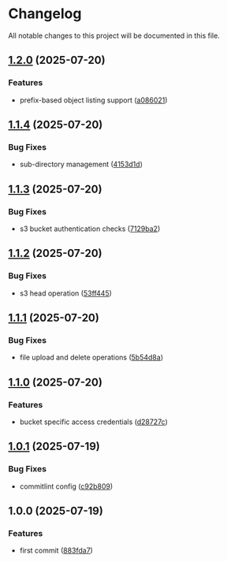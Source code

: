 # Changelog

All notable changes to this project will be documented in this file.

## [1.2.0](https://github.com/forepath/laravel-s3-server/compare/v1.1.4...v1.2.0) (2025-07-20)


### Features

* prefix-based object listing support ([a086021](https://github.com/forepath/laravel-s3-server/commit/a086021471dda10d820c22075218b4c7e3a45d5a))

## [1.1.4](https://github.com/forepath/laravel-s3-server/compare/v1.1.3...v1.1.4) (2025-07-20)


### Bug Fixes

* sub-directory management ([4153d1d](https://github.com/forepath/laravel-s3-server/commit/4153d1d2abd8eb4a40b492c37da729d2106d2663))

## [1.1.3](https://github.com/forepath/laravel-s3-server/compare/v1.1.2...v1.1.3) (2025-07-20)


### Bug Fixes

* s3 bucket authentication checks ([7129ba2](https://github.com/forepath/laravel-s3-server/commit/7129ba2d941dfa39b3fc7d4e7f7a971ecec92687))

## [1.1.2](https://github.com/forepath/laravel-s3-server/compare/v1.1.1...v1.1.2) (2025-07-20)


### Bug Fixes

* s3 head operation ([53ff445](https://github.com/forepath/laravel-s3-server/commit/53ff445c837bc6b5d34c80b4bd6a829d90d4ef27))

## [1.1.1](https://github.com/forepath/laravel-s3-server/compare/v1.1.0...v1.1.1) (2025-07-20)


### Bug Fixes

* file upload and delete operations ([5b54d8a](https://github.com/forepath/laravel-s3-server/commit/5b54d8a21cf2511c5536369ae7c5befe46951303))

## [1.1.0](https://github.com/forepath/laravel-s3-server/compare/v1.0.1...v1.1.0) (2025-07-20)


### Features

* bucket specific access credentials ([d28727c](https://github.com/forepath/laravel-s3-server/commit/d28727c5021656d5f6038756aba1b990e0ce0cd7))

## [1.0.1](https://github.com/forepath/laravel-s3-server/compare/v1.0.0...v1.0.1) (2025-07-19)


### Bug Fixes

* commitlint config ([c92b809](https://github.com/forepath/laravel-s3-server/commit/c92b809867bd348a224304571ef170448062618e))

## 1.0.0 (2025-07-19)


### Features

* first commit ([883fda7](https://github.com/forepath/laravel-s3-server/commit/883fda7fbd3f4b183eeefac3dbde7c562b9260e2))

